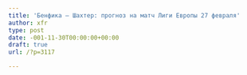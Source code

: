 ```yaml
---
title: 'Бенфика — Шахтер: прогноз на матч Лиги Европы 27 февраля'
author: xfr
type: post
date: -001-11-30T00:00:00+00:00
draft: true
url: /?p=3117

---
```

